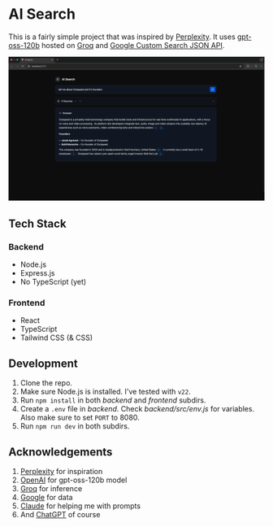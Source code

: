 # AI Search

This is a fairly simple project that was inspired by [Perplexity](https://perplexity.ai). It uses [gpt-oss-120b](https://huggingface.co/openai/gpt-oss-120b) hosted on [Groq](https://console.groq.com/docs/model/openai/gpt-oss-120b) and [Google Custom Search JSON API](https://developers.google.com/custom-search/v1/overview).

![Screenshot](./images/ss.png)

## Tech Stack

### Backend

- Node.js
- Express.js
- No TypeScript (yet)

### Frontend

- React
- TypeScript
- Tailwind CSS (& CSS)

## Development

1. Clone the repo.
2. Make sure Node.js is installed. I've tested with `v22`.
3. Run `npm install` in both _backend_ and _frontend_ subdirs.
4. Create a `.env` file in _backend_. Check _backend/src/env.js_ for variables. Also make sure to set `PORT` to 8080.
5. Run `npm run dev` in both subdirs.

## Acknowledgements

1. [Perplexity](https://perplexity.ai) for inspiration
2. [OpenAI](https://huggingface.co/openai/gpt-oss-120b) for gpt-oss-120b model
3. [Groq](https://groq.com/) for inference
4. [Google](https://developers.google.com/custom-search/v1/overview) for data
5. [Claude](https://claude.ai/) for helping me with prompts
6. And [ChatGPT](https://chatgpt.com/) of course
